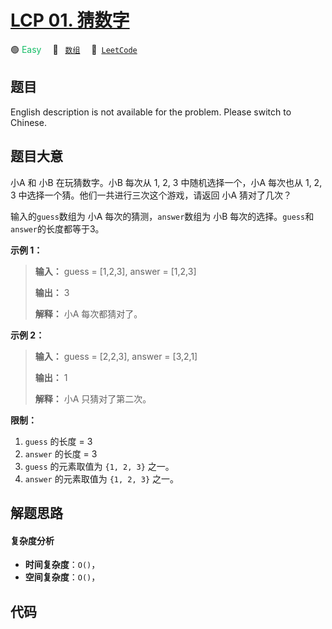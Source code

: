 # [LCP 01. 猜数字](https://leetcode.cn/problems/guess-numbers)

🟢 <font color=#15bd66>Easy</font>&emsp; 🔖&ensp; [`数组`](/leetcode/outline/tag/array.md)&emsp; 🔗&ensp;[`LeetCode`](https://leetcode.cn/problems/guess-numbers)

## 题目

English description is not available for the problem. Please switch to
Chinese.  



## 题目大意

小A 和 小B 在玩猜数字。小B 每次从 1, 2, 3 中随机选择一个，小A 每次也从 1, 2, 3 中选择一个猜。他们一共进行三次这个游戏，请返回
小A 猜对了几次？

输入的`guess`数组为 小A 每次的猜测，`answer`数组为 小B 每次的选择。`guess`和`answer`的长度都等于3。

**示例 1：**

> 
> 
> 
> 
> 
> **输入：** guess = [1,2,3], answer = [1,2,3]
> 
> **输出：** 3
> 
> **解释：** 小A 每次都猜对了。

**示例 2：**

> 
> 
> 
> 
> 
> **输入：** guess = [2,2,3], answer = [3,2,1]
> 
> **输出：** 1
> 
> **解释：** 小A 只猜对了第二次。

**限制：**

  1. `guess` 的长度 = 3
  2. `answer` 的长度 = 3
  3. `guess` 的元素取值为 `{1, 2, 3}` 之一。
  4. `answer` 的元素取值为 `{1, 2, 3}` 之一。


## 解题思路

#### 复杂度分析

- **时间复杂度**：`O()`，
- **空间复杂度**：`O()`，

## 代码

```javascript

```